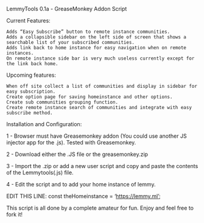 LemmyTools 0.1a - GreaseMonkey Addon Script

Current Features:

    Adds “Easy Subscribe” button to remote instance communities.
    Adds a collapsible sidebar on the left side of screen that shows a searchable list of your subscribed communities.
    Adds link back to home instance for easy navigation when on remote instances.
    On remote instance side bar is very much useless currently except for the link back home.

Upcoming features:

    When off site collect a list of communities and display in sidebar for easy subscription.
    Create option page for saving homeinstance and other options.
    Create sub communities grouping function.
    Create remote instance search of communities and integrate with easy subscribe method.

Installation and Configuration:

1 - Browser must have Greasemonkey addon (You could use another JS injector app for the .js). Tested with Greasemonkey.

2 - Download either the .JS file or the greasemonkey.zip

3 - Import the .zip or add a new user script and copy and paste the contents of the Lemmytools(.js) file.

4 - Edit the script and to add your home instance of lemmy.

EDIT THIS LINE: const theHomeinstance = ‘https://lemmy.ml’;

This script is all done by a complete amateur for fun. Enjoy and feel free to fork it!


